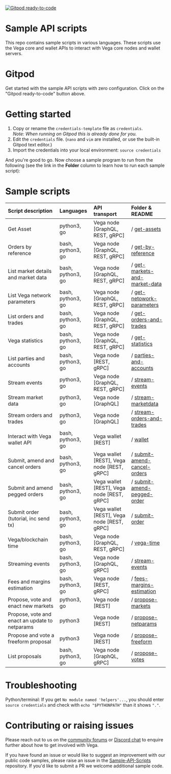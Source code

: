 [![Gitpod ready-to-code](https://img.shields.io/badge/Gitpod-ready--to--code-blue?logo=gitpod)](https://gitpod.io/#https://github.com/vegaprotocol/sample-api-scripts)

# Sample API scripts

This repo contains sample scripts in various languages. These scripts use the
Vega core and wallet APIs to interact with Vega core nodes and wallet servers.

# Gitpod

Get started with the sample API scripts with zero configuration. Click on the
"Gitpod ready-to-code" button above.

# Getting started

1. Copy or rename the `credentials-template` file as `credentials`.  
*Note: When running on Gitpod this is already done for you.*
1. Edit the `credentials` file. (`nano` and `vim` are installed, or use the built-in Gitpod text editor.)
1. Import the credentials into your local environment: `source credentials`

And you're good to go. Now choose a sample program to run from the following (see the link in the **Folder** column to learn how to run each sample script):

# Sample scripts

| Script description            | Languages |   API transport                      | Folder & README |
| :----------------- | :------- | :------------------------------ | :---------- |
| Get Asset | python3, go | Vega node [GraphQL, REST, gRPC]  | / [get-assets](get-assets) |
| Orders by reference | bash, python3, go | Vega node [GraphQL, REST, gRPC]  | / [get-by-reference](get-by-reference) |
| List market details and market data | bash, python3, go  | Vega node [GraphQL, REST, gRPC]  | / [get-markets-and-market-data](get-markets-and-market-data) |
| List Vega network parameters | bash, python3, go  | Vega node [GraphQL, REST, gRPC]  | / [get-netowork-parameters](get-network-parameters) |
| List orders and trades | bash, python3, go | Vega node [GraphQL, REST, gRPC]  | / [get-orders-and-trades](get-orders-and-trades) |
| Vega statistics | bash, python3, go | Vega node [GraphQL, REST, gRPC]  | / [get-statistics](get-statistics) |
| List parties and accounts | bash, python3, go | Vega node [REST, gRPC]  | / [parties-and-accounts](parties-and-accounts) |
| Stream events | python3, go | Vega node [GraphQL, REST, gRPC] | / [stream-events](stream-events) |
| Stream market data | python3, go | Vega node [GraphQL] | / [stream-marketdata](stream-marketdata) |
| Stream orders and trades | python3, go  | Vega node [GraphQL] | / [stream-orders-and-trades](stream-orders-and-trades) |
| Interact with Vega wallet API | bash, python3, go | Vega wallet [REST] | / [wallet](wallet) |
| Submit, amend and cancel orders | bash, python3, go | Vega wallet [REST], Vega node [REST, gRPC] | / [submit-amend-cancel-orders](submit-amend-cancel-orders) |
| Submit and amend pegged orders | bash, python3, go | Vega wallet [REST], Vega node [REST, gRPC] | / [submit-amend-pegged-order](submit-amend-pegged-order) |
| Submit order (tutorial, inc send tx) | bash, python3, go | Vega wallet [REST], Vega node [REST, gRPC] | / [submit-order](submit-order) |
| Vega/blockchain time  | bash, python3, go | Vega node [GraphQL, REST, gRPC] | / [vega-time](vega-time) |
| Streaming events | bash, python3, go | Vega node [GraphQL, gRPC] | / [stream-events](stream-events) |
| Fees and margins estimation | bash, python3, go | Vega node [REST, gRPC] | / [fees-margins-estimation](fees-margins-estimation) |
| Propose, vote and enact new markets | python3, go | Vega node [REST] | / [propose-markets](propose-markets) |
| Propose, vote and enact an update to netparams | python3 | Vega node [REST] | / [propose-netparams](propose-netparams) |
| Propose and vote a freeform proposal | python3 | Vega node [REST] | / [propose-freeform](propose-freeform) |
| List proposals | bash, python3, go | Vega node [GraphQL, gRPC] | / [propose-votes](propose-votes) |

# Troubleshooting

Python/terminal: If you get `No module named 'helpers'...`, you should enter `source credentials` and check with `echo "$PYTHONPATH"` than it shows `"."`.

# Contributing or raising issues

Please reach out to us on the [community forums](https://community.vega.xyz/c/testnet/) or [Discord chat](https://discord.gg/bkAF3Tu) to enquire further about how to get involved with Vega.

If you have found an issue or would like to suggest an improvement with our public code samples, please raise an issue in the [Sample-API-Scripts](https://github.com/vegaprotocol/sample-api-scripts/) repository. If you'd like to submit a PR we welcome additional sample code.

